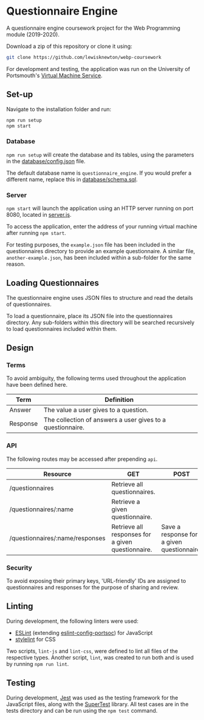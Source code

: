 # Questionnaire Engine

A questionnaire engine coursework project for the Web Programming module (2019-2020).

Download a zip of this repository or clone it using:
```bash
git clone https://github.com/lewisknewton/webp-coursework
```

For development and testing, the application was run on the University of Portsmouth's [Virtual Machine Service](https://uop-1-server-per-student-prod.appspot.com/instance/get).

## Set-up

Navigate to the installation folder and run:
```bash
npm run setup
npm start
```

### Database
`npm run setup` will create the database and its tables, using the parameters in the [database/config.json](database/config.json) file.

The default database name is `questionnaire_engine`. If you would prefer a different name, replace this in [database/schema.sql](database/schema.sql).

### Server
`npm start` will launch the application using an HTTP server running on port 8080, located in [server.js](server.js).

To access the application, enter the address of your running virtual machine after running `npm start`.

For testing purposes, the `example.json` file has been included in the questionnaires directory to provide an example questionnaire. A similar file, `another-example.json`, has been included within a sub-folder for the same reason.

## Loading Questionnaires

The questionnaire engine uses JSON files to structure and read the details of questionnaires. 

To load a questionnaire, place its JSON file into the questionnaires directory. Any sub-folders within this directory will be searched recursively to load questionnaires included within them.

## Design

### Terms

To avoid ambiguity, the following terms used throughout the application have been defined here.

| Term     | Definition                                                 |
|----------|------------------------------------------------------------|
| Answer   | The value a user gives to a question.                      |
| Response | The collection of answers a user gives to a questionnaire. |

### API

The following routes may be accessed after prepending `api`.

| Resource                        | GET                                               | POST                                       |
|---------------------------------|---------------------------------------------------|--------------------------------------------|
| /questionnaires                 | Retrieve all questionnaires.                      |                                            |
| /questionnaires/:name           | Retrieve a given questionnaire.                   |                                            |
| /questionnaires/:name/responses | Retrieve all responses for a given questionnaire. | Save a response for a given questionnaire. |

### Security

To avoid exposing their primary keys, 'URL-friendly' IDs are assigned to questionnaires and responses for the purpose of sharing and review.

## Linting

During development, the following linters were used:

* [ESLint](https://eslint.org/) (extending [eslint-config-portsoc](https://github.com/portsoc/eslint-config-portsoc)) for JavaScript
* [stylelint](https://stylelint.io/) for CSS

Two scripts, `lint-js` and `lint-css`, were defined to lint all files of the respective types. Another script, `lint`, was created to run both and is used by running `npm run lint`.

## Testing

During development, [Jest](https://jestjs.io/) was used as the testing framework for the JavaScript files, along with the [SuperTest](https://www.npmjs.com/package/supertest) library. All test cases are in the tests directory and can be run using the `npm test` command.
